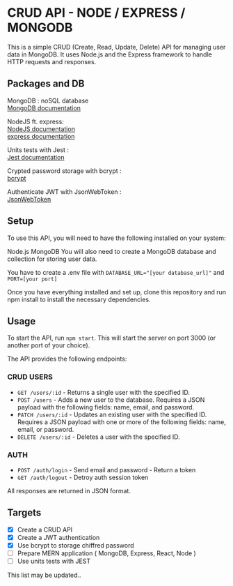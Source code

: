 # CRUD API - NODE / EXPRESS / MONGODB

This is a simple CRUD (Create, Read, Update, Delete) API for managing user data in MongoDB. It uses Node.js and the Express framework to handle HTTP requests and responses.

## Packages and DB

MongoDB : noSQL database  
[MongoDB documentation](https://www.mongodb.com/docs/)  

NodeJS ft. express:  
[NodeJS documentation](https://nodejs.org/en)  
[express documentation](https://expressjs.com/fr/guide/routing.html)  

Units tests with Jest :  
[Jest documentation](https://jestjs.io/fr/docs/getting-started)  

Crypted password storage with bcrypt :  
[bcrypt](https://www.npmjs.com/package/bcrypt)  

Authenticate JWT with JsonWebToken :  
[JsonWebToken](https://www.npmjs.com/package/jsonwebtoken)


## Setup

To use this API, you will need to have the following installed on your system:

Node.js
MongoDB
You will also need to create a MongoDB database and collection for storing user data.

You have to create a .env file with `DATABASE_URL="[your database_url]"` and `PORT=[your port]` 

Once you have everything installed and set up, clone this repository and run npm install to install the necessary dependencies.

## Usage

To start the API, run `npm start`. This will start the server on port 3000 (or another port of your choice).

The API provides the following endpoints:

### CRUD USERS

- `GET /users/:id` - Returns a single user with the specified ID.
- `POST /users` - Adds a new user to the database. Requires a JSON payload with the following fields: name, email, and password.
- `PATCH /users/:id` - Updates an existing user with the specified ID. Requires a JSON payload with one or more of the following fields: name, email, or password.
- `DELETE /users/:id` - Deletes a user with the specified ID. 

### AUTH

- `POST /auth/login` - Send email and password - Return a token
- `GET /auth/logout` - Detroy auth session token

All responses are returned in JSON format.

## Targets

- [x] Create a CRUD API
- [x] Create a JWT authentication
- [x] Use bcrypt to storage chiffred password
- [ ] Prepare MERN application ( MongoDB, Express, React, Node )
- [ ] Use units tests with JEST

This list may be updated..